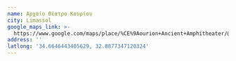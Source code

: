 ```yaml
---
name: Αρχαίο Θέατρο Κουρίου
city: Limassol
google_maps_link: >-
  https://www.google.com/maps/place/%CE%9Aourion+Ancient+Amphitheater/@34.6646267,32.8791516,16z/data=!4m15!1m8!3m7!1s0x14e725439cc8a935:0x2929fd5ce8a48bd8!2sAncient+Kourion,+Episkopi,+Cyprus!3b1!8m2!3d34.6643665!4d32.8831784!16zL20vMDk4cXQ5!3m5!1s0x14e7255b560946e3:0x6c6bcb33237595c5!8m2!3d34.6642914!4d32.8878555!16s%2Fg%2F1tjcrq1k?authuser=0&entry=ttu
address: ''
latlong: '34.6646443405629, 32.8877347120324'
---
```




